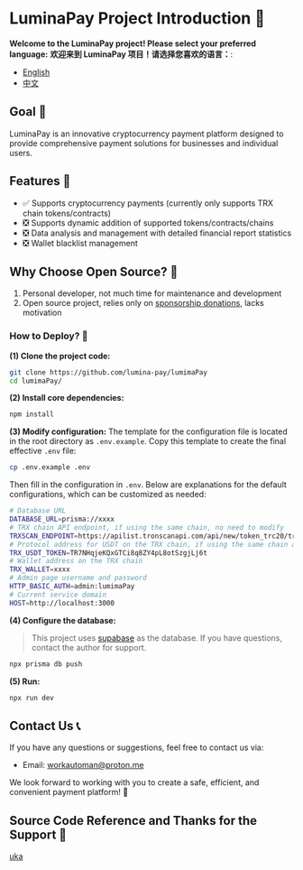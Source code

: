 # LuminaPay Project Introduction 📄

**Welcome to the LuminaPay project! Please select your preferred language:**
**欢迎来到 LuminaPay 项目！请选择您喜欢的语言：**:
- [English](README.md)
- [中文](README-zh.md)

## Goal 🎯

LuminaPay is an innovative cryptocurrency payment platform designed to provide comprehensive payment solutions for businesses and individual users.

## Features 🌟
- ✅ Supports cryptocurrency payments (currently only supports TRX chain tokens/contracts)
- ❎ Supports dynamic addition of supported tokens/contracts/chains
- ❎ Data analysis and management with detailed financial report statistics
- ❎ Wallet blacklist management

## Why Choose Open Source? 🤔

1. Personal developer, not much time for maintenance and development
2. Open source project, relies only on [sponsorship donations](), lacks motivation

### How to Deploy? 🚀

**(1) Clone the project code:**
```bash
git clone https://github.com/lumina-pay/lumimaPay
cd lumimaPay/
```

**(2) Install core dependencies:**
```bash
npm install
```

**(3) Modify configuration:**
The template for the configuration file is located in the root directory as `.env.example`. Copy this template to create the final effective `.env` file:
```bash
cp .env.example .env
```

Then fill in the configuration in `.env`. Below are explanations for the default configurations, which can be customized as needed:

```bash
# Database URL
DATABASE_URL=prisma://xxxx
# TRX chain API endpoint, if using the same chain, no need to modify
TRXSCAN_ENDPOINT=https://apilist.tronscanapi.com/api/new/token_trc20/transfers
# Protocol address for USDT on the TRX chain, if using the same chain and token, no need to modify
TRX_USDT_TOKEN=TR7NHqjeKQxGTCi8q8ZY4pL8otSzgjLj6t
# Wallet address on the TRX chain
TRX_WALLET=xxxx
# Admin page username and password
HTTP_BASIC_AUTH=admin:lumimaPay
# Current service domain
HOST=http://localhost:3000
```

**(4) Configure the database:**
> This project uses [supabase](https://supabase.com/) as the database. If you have questions, contact the author for support.

```bash
npx prisma db push
```

**(5) Run:**

```bash
npx run dev
```

## Contact Us 📞

If you have any questions or suggestions, feel free to contact us via:
- Email: [workautoman@proton.me](mailto:workautoman@proton.me)

We look forward to working with you to create a safe, efficient, and convenient payment platform! 🚀

## Source Code Reference and Thanks for the Support 🙏
[uka](https://github.com/tans/uka)